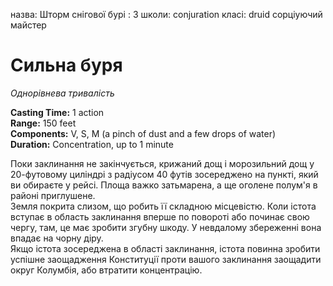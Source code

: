 назва: Шторм снігової бурі : 3 школи: conjuration класі: druid сорціуючий майстер

# Сильна буря
_Однорівнева тривалість_

**Casting Time:** 1 action    
**Range:** 150 feet    
**Components:** V, S, M (a pinch of dust and a few drops of water)    
**Duration:** Concentration, up to 1 minute

Поки заклинання не закінчується, крижаний дощ і морозильний дощ у 20-футовому циліндрі з радіусом 40 футів зосереджено на пункті, який ви обираєте у рейсі. Площа важко затьмарена, а ще оголене полум'я в районі приглушене.    
Земля покрита слизом, що робить її складною місцевістю. Коли істота вступає в область заклинання вперше по повороті або починає свою чергу, там, це має зробити згубну шкоду. У невдалому збереженні вона впадає на чорну діру.    
Якщо істота зосереджена в області заклинання, істота повинна зробити успішне заощадження Конституції проти вашого заклинання заощадити округ Колумбія, або втратити концентрацію. 
